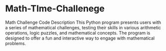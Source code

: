 # Math-TIme-Challenege
Math Challenge Code Description  This Python program presents users with a series of mathematical challenges, testing their skills in various arithmetic operations, logic puzzles, and mathematical concepts. The program is designed to offer a fun and interactive way to engage with mathematical problems.
